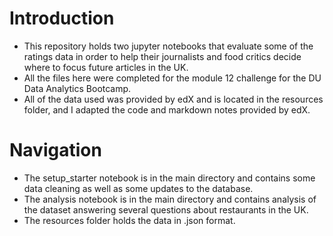 <h1> Introduction </h1>

* This repository holds two jupyter notebooks that evaluate some of the ratings data in order to help their journalists and food critics decide where to focus future articles in the UK. <br>
* All the files here were completed for the module 12 challenge for the DU Data Analytics Bootcamp. <br>
* All of the data used was provided by edX and is located in the resources folder, and I adapted the code and markdown notes provided by edX.

  
<h1> Navigation </h1>

* The setup_starter notebook is in the main directory and contains some data cleaning as well as some updates to the database.
* The analysis notebook is in the main directory and contains analysis of the dataset answering several questions about restaurants in the UK.
* The resources folder holds the data in .json format.
